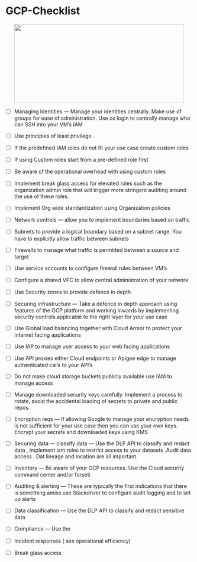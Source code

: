 # GCP-Checklist

<p align="center">

<img src="https://external-content.duckduckgo.com/iu/?u=https%3A%2F%2Fwww.em360tech.com%2Fwp-content%2Fuploads%2F2017%2F09%2Fgoogle-cloud-platform.png&f=1&nofb=1" width=458 height=213>


</p>



- [ ] Managing Identities — Manage your identities centrally. Make use of groups for ease of administration. Use os login to centrally manage who can SSH into your VM’s
IAM

- [ ] Use principles of least privilege .

- [ ] If the predefined IAM roles do not fit your use case create custom roles

- [ ] If using Custom roles start from a pre-defined role first

- [ ] Be aware of the operational overhead with using custom roles

- [ ] Implement break glass access for elevated roles such as the organization admin role that will trigger more stringent auditing around the use of these roles.

- [ ] Implement Org wide standardization using Organization policies

- [ ] Network controls — allow you to implement boundaries based on traffic

- [ ] Subnets to provide a logical boundary based on a subnet range. You have to explicitly allow traffic between subnets

- [ ] Firewalls to manage what traffic is permitted between a source and target

- [ ] Use service accounts to configure firewall rules between VM’s

- [ ] Configure a shared VPC to allow central administration of your network

- [ ] Use Security zones to provide defence in depth

- [ ] Securing infrastructure — Take a defence in depth approach using features of the GCP platform and working inwards by implementing security controls applicable to the right layer for your use case

- [ ] Use Global load balancing together with Cloud Armor to protect your internet facing applications

- [ ] Use IAP to manage user access to your web facing applications

- [ ] Use API proxies either Cloud endpoints or Apigee edge to manage authenticated calls to your API’s

- [ ] Do not make cloud storage buckets publicly available use IAM to manage access

- [ ] Manage downloaded security keys carefully. Implement a process to rotate, avoid the accidental loading of secrets to private and public repos.

- [ ] Encryption reqs — If allowing Google to manage your encryption needs is not sufficient for your use case then you can use your own keys. Encrypt your secrets and downloaded keys using KMS

- [ ] Securing data — classify data — Use the DLP API to classify and redact data , implement iam roles to restrict access to your datasets .Audit data access . Dat lineage and location are all important.

- [ ] Inventory — Be aware of your GCP resources. Use the Cloud security command center and/or forseti

- [ ] Auditing & alerting — These are typically the first indications that there is something amiss use Stackdriver to configure audit logging and to set up alerts

- [ ] Data classification — Use the DLP API to classify and redact sensitive data

- [ ] Compliance — Use the

- [ ] Incident responses ( see operational efficiency)

- [ ] Break glass access
